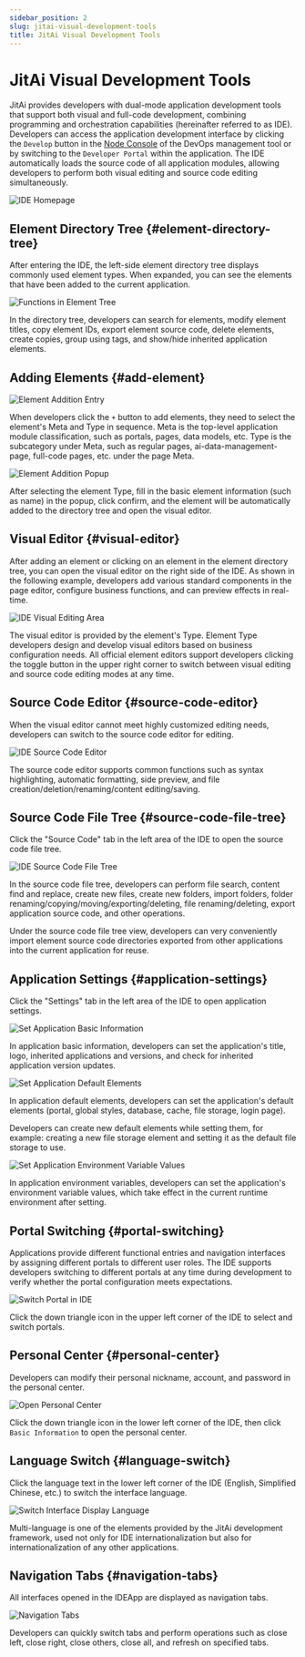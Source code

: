 ```yaml
---
sidebar_position: 2
slug: jitai-visual-development-tools
title: JitAi Visual Development Tools
---
```


# JitAi Visual Development Tools

JitAi provides developers with dual-mode application development tools that support both visual and full-code development, combining programming and orchestration capabilities (hereinafter referred to as IDE). Developers can access the application development interface by clicking the `Develop` button in the [Node Console](../create-and-publish-app/runtime-environment-management#node-local-default-runtime-environment) of the DevOps management tool or by switching to the `Developer Portal` within the application. The IDE automatically loads the source code of all application modules, allowing developers to perform both visual editing and source code editing simultaneously.

![IDE Homepage](./img/ide/ide-homepage.png "IDE Homepage")

## Element Directory Tree {#element-directory-tree}
After entering the IDE, the left-side element directory tree displays commonly used element types. When expanded, you can see the elements that have been added to the current application.

![Functions in Element Tree](./img/ide/element-tree-functions.png "Functions in Element Tree")

In the directory tree, developers can search for elements, modify element titles, copy element IDs, export element source code, delete elements, create copies, group using tags, and show/hide inherited application elements.

## Adding Elements {#add-element}
![Element Addition Entry](./img/ide/element-add-entry.png "Element Addition Entry")

When developers click the `+` button to add elements, they need to select the element's Meta and Type in sequence. Meta is the top-level application module classification, such as portals, pages, data models, etc. Type is the subcategory under Meta, such as regular pages, ai-data-management-page, full-code pages, etc. under the page Meta.

![Element Addition Popup](./img/ide/element-add-popup.gif "Element Addition Popup")

After selecting the element Type, fill in the basic element information (such as name) in the popup, click confirm, and the element will be automatically added to the directory tree and open the visual editor.

## Visual Editor {#visual-editor}
After adding an element or clicking on an element in the element directory tree, you can open the visual editor on the right side of the IDE. As shown in the following example, developers add various standard components in the page editor, configure business functions, and can preview effects in real-time.

![IDE Visual Editing Area](./img/ide/ide-visual-editing-area.gif "IDE Visual Editing Area")

The visual editor is provided by the element's Type. Element Type developers design and develop visual editors based on business configuration needs. All official element editors support developers clicking the toggle button in the upper right corner to switch between visual editing and source code editing modes at any time.

## Source Code Editor {#source-code-editor}
When the visual editor cannot meet highly customized editing needs, developers can switch to the source code editor for editing.

![IDE Source Code Editor](./img/ide/ide-source-code-editor.png "IDE Source Code Editor")

The source code editor supports common functions such as syntax highlighting, automatic formatting, side preview, and file creation/deletion/renaming/content editing/saving.

## Source Code File Tree {#source-code-file-tree}
Click the "Source Code" tab in the left area of the IDE to open the source code file tree.

![IDE Source Code File Tree](./img/ide/ide-source-code-file-tree.png "IDE Source Code File Tree")

In the source code file tree, developers can perform file search, content find and replace, create new files, create new folders, import folders, folder renaming/copying/moving/exporting/deleting, file renaming/deleting, export application source code, and other operations.

Under the source code file tree view, developers can very conveniently import element source code directories exported from other applications into the current application for reuse.

## Application Settings {#application-settings}
Click the "Settings" tab in the left area of the IDE to open application settings.

![Set Application Basic Information](./img/ide/set-app-basic-info.png "Set Application Basic Information")

In application basic information, developers can set the application's title, logo, inherited applications and versions, and check for inherited application version updates.

![Set Application Default Elements](./img/ide/set-app-default-element.gif "Set Application Default Elements")

In application default elements, developers can set the application's default elements (portal, global styles, database, cache, file storage, login page).

Developers can create new default elements while setting them, for example: creating a new file storage element and setting it as the default file storage to use.

![Set Application Environment Variable Values](./img/ide/set-app-environment-variables.png "Set Application Environment Variable Values")

In application environment variables, developers can set the application's environment variable values, which take effect in the current runtime environment after setting.

## Portal Switching {#portal-switching}
Applications provide different functional entries and navigation interfaces by assigning different portals to different user roles. The IDE supports developers switching to different portals at any time during development to verify whether the portal configuration meets expectations.

![Switch Portal in IDE](./img/ide/switch-portal-in-ide.gif "Switch Portal in IDE")

Click the down triangle icon in the upper left corner of the IDE to select and switch portals.

## Personal Center {#personal-center}
Developers can modify their personal nickname, account, and password in the personal center.

![Open Personal Center](./img/ide/open-personal-center.gif "Open Personal Center")

Click the down triangle icon in the lower left corner of the IDE, then click `Basic Information` to open the personal center.

## Language Switch {#language-switch}
Click the language text in the lower left corner of the IDE (English, Simplified Chinese, etc.) to switch the interface language.

![Switch Interface Display Language](./img/ide/switch-interface-display-language.png "Switch Interface Display Language")

Multi-language is one of the elements provided by the JitAi development framework, used not only for IDE internationalization but also for internationalization of any other applications.

## Navigation Tabs {#navigation-tabs}
All interfaces opened in the IDEApp are displayed as navigation tabs.

![Navigation Tabs](./img/ide/navigation-tabs.gif "Navigation Tabs")

Developers can quickly switch tabs and perform operations such as close left, close right, close others, close all, and refresh on specified tabs.
